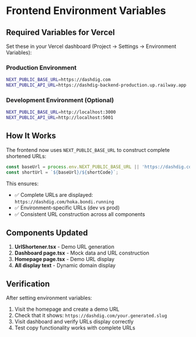 # Frontend Environment Variables

## Required Variables for Vercel

Set these in your Vercel dashboard (Project → Settings → Environment Variables):

### Production Environment
```bash
NEXT_PUBLIC_BASE_URL=https://dashdig.com
NEXT_PUBLIC_API_URL=https://dashdig-backend-production.up.railway.app
```

### Development Environment (Optional)
```bash
NEXT_PUBLIC_BASE_URL=http://localhost:3000
NEXT_PUBLIC_API_URL=http://localhost:5001
```

## How It Works

The frontend now uses `NEXT_PUBLIC_BASE_URL` to construct complete shortened URLs:

```javascript
const baseUrl = process.env.NEXT_PUBLIC_BASE_URL || 'https://dashdig.com';
const shortUrl = `${baseUrl}/${shortCode}`;
```

This ensures:
- ✅ Complete URLs are displayed: `https://dashdig.com/hoka.bondi.running`
- ✅ Environment-specific URLs (dev vs prod)
- ✅ Consistent URL construction across all components

## Components Updated

1. **UrlShortener.tsx** - Demo URL generation
2. **Dashboard page.tsx** - Mock data and URL construction
3. **Homepage page.tsx** - Demo URL display
4. **All display text** - Dynamic domain display

## Verification

After setting environment variables:
1. Visit the homepage and create a demo URL
2. Check that it shows: `https://dashdig.com/your.generated.slug`
3. Visit dashboard and verify URLs display correctly
4. Test copy functionality works with complete URLs
